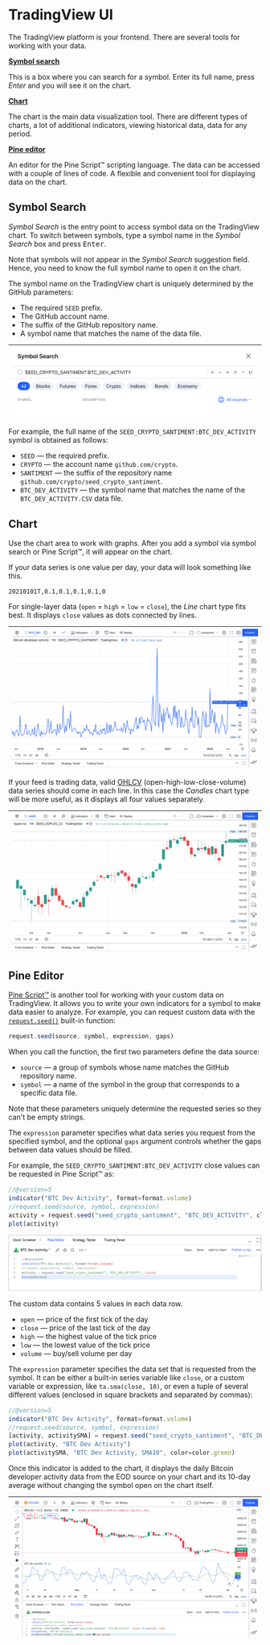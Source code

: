 [ui_chart_candles]: /images/ui_chart_candles.png
[ui_chart_line]: /images/ui_chart_line.png
[ui_search]: /images/ui_search_empty.png
[ui_pine]: /images/ui_pine.png
[ui_pine_btc]: /images/ui_chart_pine_sma_btc.png
[request_seed]: https://www.tradingview.com/pine-script-reference/v5/#fun_request{dot}seed
[support_ohlc]: https://www.tradingview.com/support/solutions/43000619436-heikin-ashi/

# TradingView UI

The TradingView platform is your frontend. There are several tools for working with your data.

__[Symbol search](#symbol-search)__

This is a box where you can search for a symbol. Enter its full name, press _Enter_ and you will see it on the chart.

__[Chart](#chart)__

The chart is the main data visualization tool.
There are different types of charts, a lot of additional indicators, viewing historical data, data for any period.

__[Pine editor](#pine-editor)__

An editor for the Pine Script™ scripting language. The data can be accessed with a couple of lines of code.
A flexible and convenient tool for displaying data on the chart.

## Symbol Search

_Symbol Search_ is the entry point to access symbol data on the TradingView chart.
To switch between symbols, type a symbol name in the _Symbol Search_ box and press <kbd>Enter</kbd>.

Note that symbols will not appear in the _Symbol Search_ suggestion field.
Hence, you need to know the full symbol name to open it on the chart.

The symbol name on the TradingView chart is uniquely determined by the GitHub parameters:

- The required `SEED` prefix.
- The GitHub account name.
- The suffix of the GitHub repository name.
- A symbol name that matches the name of the data file.

|![Symbol Search][ui_search]|
|-|

For example, the full name of the `SEED_CRYPTO_SANTIMENT:BTC_DEV_ACTIVITY` symbol is obtained as follows:

- `SEED` — the required prefix.
- `CRYPTO` — the account name `github.com/crypto`.
- `SANTIMENT` — the suffix of the repository name `github.com/crypto/seed_crypto_santiment`.
- `BTC_DEV_ACTIVITY` — the symbol name that matches the name of the `BTC_DEV_ACTIVITY.CSV` data file.

## Chart

Use the chart area to work with graphs. After you add a symbol via symbol search or Pine Script™, it will appear on the chart.

If your data series is one value per day, your data will look something like this.

```csv
20210101T,0.1,0.1,0.1,0.1,0
```

For single-layer data (`open` = `high` = `low` = `close`), the _Line_ chart type fits best. It displays `close` values as dots connected by lines.

|![ui_chart_line]|
|-|

If your feed is trading data, valid [OHLCV][support_ohlc] (open-high-low-close-volume) data series should come in each line.
In this case the _Candles_ chart type will be more useful, as it displays all four values separately.

|![ui_chart_candles]|
|-|

## Pine Editor

[Pine Script™] is another tool for working with your custom data on TradingView.
It allows you to write your own indicators for a symbol to make data easier to analyze.
For example, you can request custom data with the [`request.seed()`][request_seed] built-in function:

```js
request.seed(source, symbol, expression, gaps)
```

When you call the function, the first two parameters define the data source:

- `source` — a group of symbols whose name matches the GitHub repository name.
- `symbol` — a name of the symbol in the group that corresponds to a specific data file.

Note that these parameters uniquely determine the requested series so they can't be empty strings.

The `expression` parameter specifies what data series you request from the specified symbol,
and the optional `gaps` argument controls whether the gaps between data values should be filled.

For example, the `SEED_CRYPTO_SANTIMENT:BTC_DEV_ACTIVITY` close values can be requested in Pine Script™ as:

```js
//@version=5
indicator("BTC Dev Activity", format=format.volume)
//request.seed(source, symbol, expression)
activity = request.seed("seed_crypto_santiment", "BTC_DEV_ACTIVITY", close)
plot(activity)
```

![ui_pine]

The custom data contains 5 values in each data row.

- `open` — price of the first tick of the day
- `close` — price of the last tick of the day
- `high` — the highest value of the tick price
- `low` — the lowest value of the tick price
- `volume` — buy/sell volume per day

The `expression` parameter specifies the data set that is requested from the symbol. 
It can be either a built-in series variable like `close`, or a custom variable or expression, 
like `ta.sma(close, 10)`, or even a tuple of several different values (enclosed in square brackets and separated by commas):

```js
//@version=5
indicator("BTC Dev Activity", format=format.volume)
//request.seed(source, symbol, expression)
[activity, activitySMA] = request.seed("seed_crypto_santiment", "BTC_DEV_ACTIVITY", [close, ta.sma(close, 10)])
plot(activity, "BTC Dev Activity")
plot(activitySMA, "BTC Dev Activity, SMA10", color=color.green)
```

Once this indicator is added to the chart, it displays the daily Bitcoin developer activity data 
from the EOD source on your chart and its 10-day average without changing the symbol open on the chart itself.

|![ui_pine_btc]|
|-|

[Pine Script™]: https://www.tradingview.com/pine-script-docs/en/v5/index.html
